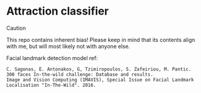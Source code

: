 # Attraction classifier

> [!CAUTION]
> This repo contains inherent bias! Please keep in mind that its contents align with me, but will most likely not with anyone else.

Facial landmark detection model ref:
```
C. Sagonas, E. Antonakos, G, Tzimiropoulos, S. Zafeiriou, M. Pantic. 
300 faces In-the-wild challenge: Database and results. 
Image and Vision Computing (IMAVIS), Special Issue on Facial Landmark Localisation "In-The-Wild". 2016.
```

